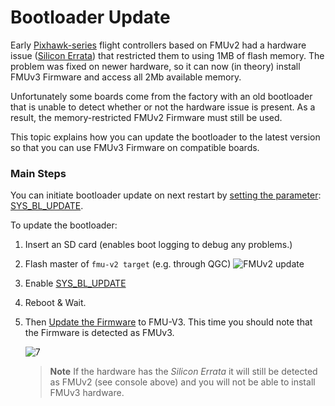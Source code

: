 # Bootloader Update

Early [Pixhawk-series](../flight_controller/pixhawk_series.md#fmu-versions) flight controllers based on FMUv2 had a hardware issue ([Silicon Errata](../flight_controller/silicon_errata.md#fmuv2--pixhawk-silicon-errata)) that restricted them to using 1MB of flash memory. 
The problem was fixed on newer hardware, so it can now (in theory) install FMUv3 Firmware and access all 2Mb available memory.

Unfortunately some boards come from the factory with an old bootloader that is unable to detect whether or not the hardware issue is present. 
As a result, the memory-restricted FMUv2 Firmware must still be used.

This topic explains how you can update the bootloader to the latest version so that you can use FMUv3 Firmware on compatible boards.


### Main Steps

You can initiate bootloader update on next restart by [setting the parameter](../advanced_config/parameters.md#parameter-configuration): [SYS_BL_UPDATE](../advanced_config/parameter_reference.md#SYS_BL_UPDATE).

To update the bootloader:

1. Insert an SD card (enables boot logging to debug any problems.)
1. Flash master of `fmu-v2 target` (e.g. through QGC)
   ![FMUv2 update](https://user-images.githubusercontent.com/13203106/45455962-cff71f80-b69d-11e8-8b90-cfce2be689b1.JPG)
1. Enable [SYS_BL_UPDATE](../advanced_config/parameter_reference.md#SYS_BL_UPDATE)
1. Reboot & Wait.
1. Then [Update the Firmware](../config/firmware.md) to FMU-V3. This time you should note that the Firmware is detected as FMUv3.

   ![7](https://user-images.githubusercontent.com/13203106/45455986-ee5d1b00-b69d-11e8-9ee0-75df46a7b432.JPG)

   > **Note** If the hardware has the *Silicon Errata* it will still be detected as FMUv2 (see console above) and you will not be able to install FMUv3 hardware.
